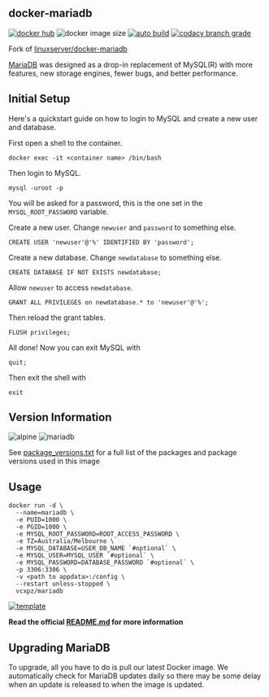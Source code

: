## docker-mariadb

[![docker hub](https://img.shields.io/badge/docker_hub-link-blue?style=for-the-badge&logo=docker)](https://hub.docker.com/r/vcxpz/mariadb) ![docker image size](https://img.shields.io/docker/image-size/vcxpz/mariadb?style=for-the-badge&logo=docker) [![auto build](https://img.shields.io/badge/docker_builds-automated-blue?style=for-the-badge&logo=docker?color=d1aa67)](https://github.com/hydazz/docker-mariadb/actions?query=workflow%3A"Auto+Builder+CI") [![codacy branch grade](https://img.shields.io/codacy/grade/8b8c6b240ae048888a185beb38fcc598/main?style=for-the-badge&logo=codacy)](https://app.codacy.com/gh/hydazz/docker-mariadb)

Fork of [linuxserver/docker-mariadb](https://github.com/linuxserver/docker-mariadb/)

[MariaDB](https://mariadb.org/) was designed as a drop-in replacement of MySQL(R) with more features, new storage engines, fewer bugs, and better performance.

## Initial Setup

Here's a quickstart guide on how to login to MySQL and create a new user and database.

First open a shell to the container.

    docker exec -it <container name> /bin/bash

Then login to MySQL.

    mysql -uroot -p

You will be asked for a password, this is the one set in the `MYSQL_ROOT_PASSWORD` variable.

Create a new user. Change `newuser` and `password` to something else.

    CREATE USER 'newuser'@'%' IDENTIFIED BY 'password';

Create a new database. Change `newdatabase` to something else.

    CREATE DATABASE IF NOT EXISTS newdatabase;

Allow `newuser` to access `newdatabase`.

    GRANT ALL PRIVILEGES on newdatabase.* to 'newuser'@'%';

Then reload the grant tables.

    FLUSH privileges;

All done!
Now you can exit MySQL with

    quit;

Then exit the shell with

    exit

## Version Information

![alpine](https://img.shields.io/badge/alpine-edge-0D597F?style=for-the-badge&logo=alpine-linux) ![mariadb](https://img.shields.io/badge/mariadb-10.5.8-003545?style=for-the-badge&logo=mariadb)

See [package_versions.txt](package_versions.txt) for a full list of the packages and package versions used in this image

## Usage

    docker run -d \
      --name=mariadb \
      -e PUID=1000 \
      -e PGID=1000 \
      -e MYSQL_ROOT_PASSWORD=ROOT_ACCESS_PASSWORD \
      -e TZ=Australia/Melbourne \
      -e MYSQL_DATABASE=USER_DB_NAME `#optional` \
      -e MYSQL_USER=MYSQL_USER `#optional` \
      -e MYSQL_PASSWORD=DATABASE_PASSWORD `#optional` \
      -p 3306:3306 \
      -v <path to appdata>:/config \
      --restart unless-stopped \
      vcxpz/mariadb

[![template](https://img.shields.io/badge/unraid_template-ff8c2f?style=for-the-badge&logo=docker?color=d1aa67)](https://github.com/hydazz/docker-templates/blob/main/hydaz/mariadb.xml)

**Read the official [README.md](https://github.com/linuxserver/docker-mariadb/) for more information**

## Upgrading MariaDB

To upgrade, all you have to do is pull our latest Docker image. We automatically check for MariaDB updates daily so there may be some delay when an update is released to when the image is updated.
